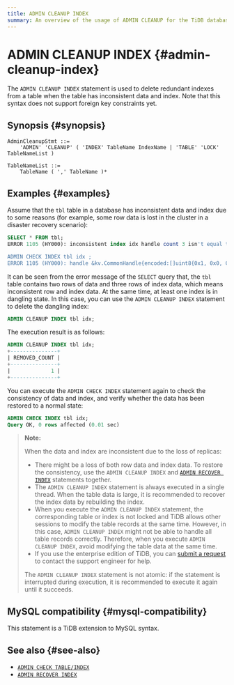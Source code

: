 ```yaml
---
title: ADMIN CLEANUP INDEX
summary: An overview of the usage of ADMIN CLEANUP for the TiDB database.
---
```


# ADMIN CLEANUP INDEX {#admin-cleanup-index}

The `ADMIN CLEANUP INDEX` statement is used to delete redundant indexes from a table when the table has inconsistent data and index. Note that this syntax does not support foreign key constraints yet.

## Synopsis {#synopsis}

```ebnf+diagram
AdminCleanupStmt ::=
    'ADMIN' 'CLEANUP' ( 'INDEX' TableName IndexName | 'TABLE' 'LOCK' TableNameList )

TableNameList ::=
    TableName ( ',' TableName )*
```

## Examples {#examples}

Assume that the `tbl` table in a database has inconsistent data and index due to some reasons (for example, some row data is lost in the cluster in a disaster recovery scenario):

```sql
SELECT * FROM tbl;
ERROR 1105 (HY000): inconsistent index idx handle count 3 isn't equal to value count 2

ADMIN CHECK INDEX tbl idx ;
ERROR 1105 (HY000): handle &kv.CommonHandle{encoded:[]uint8{0x1, 0x0, 0x0, 0x0, 0x0, 0x0, 0x0, 0x0, 0x0, 0xf8}, colEndOffsets:[]uint16{0xa}}, index:types.Datum{k:0x5, decimal:0x0, length:0x0, i:0, collation:"utf8mb4_bin", b:[]uint8{0x0}, x:interface {}(nil)} != record:<nil>
```

It can be seen from the error message of the `SELECT` query that, the `tbl` table contains two rows of data and three rows of index data, which means inconsistent row and index data. At the same time, at least one index is in dangling state. In this case, you can use the `ADMIN CLEANUP INDEX` statement to delete the dangling index:

```sql
ADMIN CLEANUP INDEX tbl idx;
```

The execution result is as follows:

```sql
ADMIN CLEANUP INDEX tbl idx;
+---------------+
| REMOVED_COUNT |
+---------------+
|             1 |
+---------------+
```

You can execute the `ADMIN CHECK INDEX` statement again to check the consistency of data and index, and verify whether the data has been restored to a normal state:

```sql
ADMIN CHECK INDEX tbl idx;
Query OK, 0 rows affected (0.01 sec)
```

> **Note:**
>
> When the data and index are inconsistent due to the loss of replicas:
>
> -   There might be a loss of both row data and index data. To restore the consistency, use the `ADMIN CLEANUP INDEX` and [`ADMIN RECOVER INDEX`](/sql-statements/sql-statement-admin-recover.md) statements together.
> -   The `ADMIN CLEANUP INDEX` statement is always executed in a single thread. When the table data is large, it is recommended to recover the index data by rebuilding the index.
> -   When you execute the `ADMIN CLEANUP INDEX` statement, the corresponding table or index is not locked and TiDB allows other sessions to modify the table records at the same time. However, in this case, `ADMIN CLEANUP INDEX` might not be able to handle all table records correctly. Therefore, when you execute `ADMIN CLEANUP INDEX`, avoid modifying the table data at the same time.
> -   If you use the enterprise edition of TiDB, you can [submit a request](https://support.pingcap.com/hc/en-us) to contact the support engineer for help.
>
> The `ADMIN CLEANUP INDEX` statement is not atomic: if the statement is interrupted during execution, it is recommended to execute it again until it succeeds.

## MySQL compatibility {#mysql-compatibility}

This statement is a TiDB extension to MySQL syntax.

## See also {#see-also}

-   [`ADMIN CHECK TABLE/INDEX`](/sql-statements/sql-statement-admin-check-table-index.md)
-   [`ADMIN RECOVER INDEX`](/sql-statements/sql-statement-admin-recover.md)
